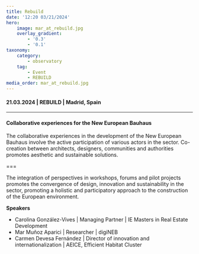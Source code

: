```yaml
---
title: Rebuild
date: '12:20 03/21/2024'
hero:
    image: mar_at_rebuild.jpg
    overlay_gradient:
        - '0.3'
        - '0.1'
taxonomy:
    category:
        - observatory
    tag:
        - Event
        - REBUILD
media_order: mar_at_rebuild.jpg
---
```


#### 21.03.2024 | REBUILD | Madrid, Spain
***
#### Collaborative experiences for the New European Bauhaus
The collaborative experiences in the development of the New European Bauhaus involve the active participation of various actors in the sector. Co-creation between architects, designers, communities and authorities promotes aesthetic and sustainable solutions. 

===

The integration of perspectives in workshops, forums and pilot projects promotes the convergence of design, innovation and sustainability in the sector, promoting a holistic and participatory approach to the construction of the European environment.

**Speakers**
* Carolina González-Vives | Managing Partner | IE Masters in Real Estate Development
* Mar Muñoz Aparici | Researcher | digiNEB
* Carmen Devesa Fernández | Director of innovation and internationalization | AEICE, Efficient Habitat Cluster

